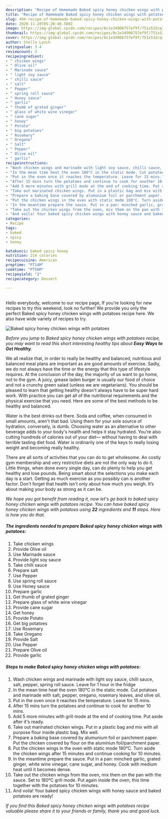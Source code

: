 ```yaml
---
description: "Recipe of Homemade Baked spicy honey chicken wings with potatoes"
title: "Recipe of Homemade Baked spicy honey chicken wings with potatoes"
slug: 494-recipe-of-homemade-baked-spicy-honey-chicken-wings-with-potatoes
date: 2020-11-20T05:20:40.588Z
image: https://img-global.cpcdn.com/recipes/8c1e34906757ef9f/751x532cq70/baked-spicy-honey-chicken-wings-with-potatoes-recipe-main-photo.jpg
thumbnail: https://img-global.cpcdn.com/recipes/8c1e34906757ef9f/751x532cq70/baked-spicy-honey-chicken-wings-with-potatoes-recipe-main-photo.jpg
cover: https://img-global.cpcdn.com/recipes/8c1e34906757ef9f/751x532cq70/baked-spicy-honey-chicken-wings-with-potatoes-recipe-main-photo.jpg
author: Stella Lynch
ratingvalue: 3.4
reviewcount: 3
recipeingredient:
- " chicken wings"
- " Olive oil"
- " Marinade sauce"
- " light soy sauce"
- " chilli sauce"
- " salt"
- " Pepper"
- " spring roll sauce"
- " Honey sauce"
- " garlic"
- " thumb of grated ginger"
- " glass of white wine vinegar"
- " cane sugar"
- " honey"
- " Potato"
- " big potatoes"
- " Rosemary"
- " Oregano"
- " Salt"
- " Pepper"
- " Olive oil"
- " garlic"
recipeinstructions:
- "Wash chicken wings and marinade with light soy sauce, chilli sauce, salt, pepper, spring roll sauce. Leave for 1 hour in the fridge"
- "In the mean time heat the oven 180°C in the static mode. Cut potatoes and marinade with salt, pepper, oregano, rosemary leaves, and olive oil."
- "Put in the oven once it reaches the temperature. Leave for 15 mins."
- "After 15 mins turn the potatoes and continue to cook for another 10 mins."
- "Add 5 more minutes with grill mode at the end of cooking time. Put aside after it&#39;s ready."
- "Take out marinated chicken wings. Put in a plastic bag and mix with all purpose flour inside plastic bag. Mix well."
- "Prepare a baking base covered by alumunium foil or parchment paper. Put the chicken covered by flour on the aluminiun foil/parchment paper."
- "Put the chicken wings in the oven with static mode 180°C. Turn aside the chicken wings after 15 minutes and continue cooking for 10 minutes."
- "In the meantime prepare the sauce. Put in a pan: minched garlic, grated ginger, white wine vinegar, cane sugar, and honey. Cook with medium heat until it becomes dense."
- "Take out the chicken wings from the oven, mix them on the pan with the sauce. Set to 180°C grill mode. Put again inside the oven, this time together with the potatoes for 10 minutes."
- "And voila! Your baked spicy chicken wings with honey sauce and baked potatoes are ready!"
categories:
- Recipe
tags:
- baked
- spicy
- honey

katakunci: baked spicy honey 
nutrition: 214 calories
recipecuisine: American
preptime: "PT14M"
cooktime: "PT56M"
recipeyield: "2"
recipecategory: Dessert

---
```

<br>
Hello everybody, welcome to our recipe page, If you're looking for new recipes to try this weekend, look no further! We provide you only the perfect Baked spicy honey chicken wings with potatoes recipe here. We also have wide variety of recipes to try.
<br>


![Baked spicy honey chicken wings with potatoes](https://img-global.cpcdn.com/recipes/8c1e34906757ef9f/751x532cq70/baked-spicy-honey-chicken-wings-with-potatoes-recipe-main-photo.jpg)

<i>Before you jump to Baked spicy honey chicken wings with potatoes recipe, you may want to read this short interesting healthy tips about <strong>Easy Ways to Get Healthy</strong>.</i>

We all realize that, in order to really be healthy and balanced, nutritious and balanced meal plans are important as are good amounts of exercise. Sadly, we do not always have the time or the energy that this type of lifestyle requires. At the conclusion of the day, the majority of us want to go home, not to the gym. A juicy, grease laden burger is usually our food of choice and not a crunchy green salad (unless we are vegetarians). You should be pleased to learn that getting healthy doesn't always have to be super hard work. With practice you can get all of the nutritional requirements and the physical exercise that you need. Here are some of the best methods to be healthy and balanced.

Water is the best drinks out there. Soda and coffee, when consumed in small amounts, aren't that bad. Using them for your sole source of hydration, conversely, is dumb. Choosing water as an alternative to other beverage adds to your body's health and helps it stay hydrated. You’re also cutting hundreds of calories out of your diet— without having to deal with terrible tasting diet food. Water is ordinarily one of the keys to really losing weight and becoming really healthy.

There are all sorts of activities that you can do to get wholesome. An costly gym membership and very restrictive diets are not the only way to do it. Little things, when done every single day, can do plenty to help you get healthy and lose pounds. Being smart about the selections you make each day is a start. Getting as much exercise as you possibly can is another factor. Don't forget that health isn't only about how much you weigh. It’s about making your body as strong as it can be. 


<i>We hope you got benefit from reading it, now let's go back to baked spicy honey chicken wings with potatoes recipe. You can have baked spicy honey chicken wings with potatoes using <strong>22</strong> ingredients and <strong>11</strong> steps. Here is how you do that.
</i>

##### The ingredients needed to prepare Baked spicy honey chicken wings with potatoes:

1. Take  chicken wings
1. Provide  Olive oil
1. Use  Marinade sauce
1. Provide  light soy sauce
1. Take  chilli sauce
1. Prepare  salt
1. Use  Pepper
1. Use  spring roll sauce
1. Use  Honey sauce
1. Prepare  garlic
1. Get  thumb of grated ginger
1. Prepare  glass of white wine vinegar
1. Provide  cane sugar
1. Get  honey
1. Provide  Potato
1. Get  big potatoes
1. Use  Rosemary
1. Take  Oregano
1. Provide  Salt
1. Use  Pepper
1. Prepare  Olive oil
1. Provide  garlic


##### Steps to make Baked spicy honey chicken wings with potatoes:

1. Wash chicken wings and marinade with light soy sauce, chilli sauce, salt, pepper, spring roll sauce. Leave for 1 hour in the fridge
1. In the mean time heat the oven 180°C in the static mode. Cut potatoes and marinade with salt, pepper, oregano, rosemary leaves, and olive oil.
1. Put in the oven once it reaches the temperature. Leave for 15 mins.
1. After 15 mins turn the potatoes and continue to cook for another 10 mins.
1. Add 5 more minutes with grill mode at the end of cooking time. Put aside after it&#39;s ready.
1. Take out marinated chicken wings. Put in a plastic bag and mix with all purpose flour inside plastic bag. Mix well.
1. Prepare a baking base covered by alumunium foil or parchment paper. Put the chicken covered by flour on the aluminiun foil/parchment paper.
1. Put the chicken wings in the oven with static mode 180°C. Turn aside the chicken wings after 15 minutes and continue cooking for 10 minutes.
1. In the meantime prepare the sauce. Put in a pan: minched garlic, grated ginger, white wine vinegar, cane sugar, and honey. Cook with medium heat until it becomes dense.
1. Take out the chicken wings from the oven, mix them on the pan with the sauce. Set to 180°C grill mode. Put again inside the oven, this time together with the potatoes for 10 minutes.
1. And voila! Your baked spicy chicken wings with honey sauce and baked potatoes are ready!


<i>If you find this Baked spicy honey chicken wings with potatoes recipe valuable please share it to your friends or family, thank you and good luck.</i>
